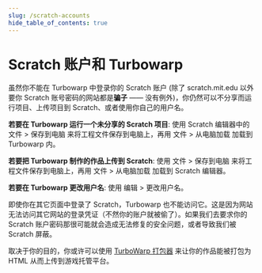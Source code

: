 ```yaml
---
slug: /scratch-accounts
hide_table_of_contents: true
---
```


# Scratch 账户和 Turbowarp

虽然你不能在 Turbowarp 中登录你的 Scratch 账户 (除了 scratch.mit.edu 以外要你 Scratch 账号密码的网站都是**骗子** —— 没有例外)，你仍然可以不分享而运行项目、上传项目到 Scratch、或者使用你自己的用户名。

**若要在 Turbowarp 运行一个未分享的 Scratch 项目**: 使用 Scratch 编辑器中的 文件 > 保存到电脑 来将工程文件保存到电脑上，再用 文件 > 从电脑加载 加载到 Turbowarp 内。

**若要把 Turbowarp 制作的作品上传到 Scratch**: 使用 文件 > 保存到电脑 来将工程文件保存到电脑上，再用 文件 > 从电脑加载 加载到 Scratch 编辑器。

**若要在 Turbowarp 更改用户名**: 使用 编辑 > 更改用户名。

即使你在其它页面中登录了 Scratch，Turbowarp 也不能访问它。这是因为网站无法访问其它网站的登录凭证（不然你的账户就被偷了）。如果我们去要求你的 Scratch 账户密码那很可能就会造成无法修复的安全问题，或者导致我们被 Scratch 屏蔽。

取决于你的目的，你或许可以使用 [TurboWarp 打包器](https://packager.turbowarp.org/) 来让你的作品能被打包为 HTML 从而上传到游戏托管平台。
